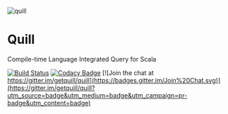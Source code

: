 ![quill](https://raw.githubusercontent.com/getquill/quill/master/quill.png)
# Quill
Compile-time Language Integrated Query for Scala

[![Build Status](https://secure.travis-ci.org/getquill/quill.png)](https://api.travis-ci.org/getquill/quill.svg?branch=master)
[![Codacy Badge](https://www.codacy.com/project/badge/36ab84c7ff43480489df9b7312a4bdc1)](https://www.codacy.com/app/fwbrasil/quill)
[![Join the chat at https://gitter.im/getquill/quill](https://badges.gitter.im/Join%20Chat.svg)](https://gitter.im/getquill/quill?utm_source=badge&utm_medium=badge&utm_campaign=pr-badge&utm_content=badge)